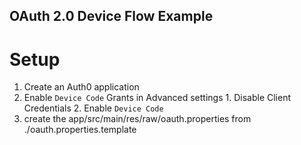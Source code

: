 OAuth 2.0 Device Flow Example
---------------------

# Setup

1. Create an Auth0 application
  1. Enable `Device Code` Grants in Advanced settings
    1. Disable Client Credentials
    2. Enable `Device Code`
2. create the app/src/main/res/raw/oauth.properties from ./oauth.properties.template
